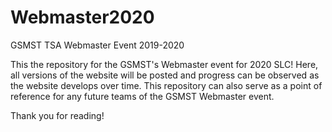 # Webmaster2020
GSMST TSA Webmaster Event 2019-2020

This the repository for the GSMST's Webmaster event for 2020 SLC! Here, all versions of the website will be posted and progress
can be observed as the website develops over time. This repository can also serve as a point of reference for any future teams of the
GSMST Webmaster event.

Thank you for reading!
